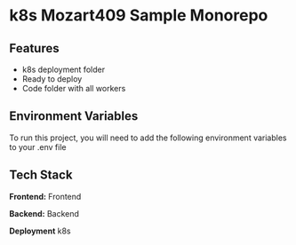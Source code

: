 # k8s Mozart409 Sample Monorepo

## Features

- k8s deployment folder
- Ready to deploy
- Code folder with all workers

## Environment Variables

To run this project, you will need to add the following environment variables to your .env file

## Tech Stack

**Frontend:** Frontend

**Backend:** Backend

**Deployment** k8s
